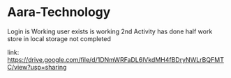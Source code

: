 # Aara-Technology

Login is Working
user exists is working
2nd Activity has done half work
store in local storage not completed

link:  https://drive.google.com/file/d/1DNmWRFaDL6lVkdMH4fBDryNWLrBQFMTC/view?usp=sharing
